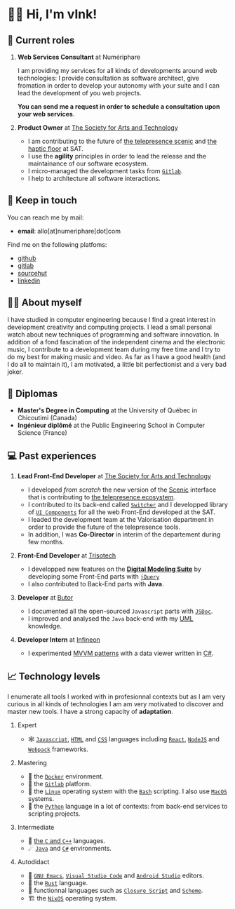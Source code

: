 
# 👋🏼 Hi, I'm vlnk!


## ‍💼 Current roles

1.  **Web Services Consultant** at Numériphare

    I am providing my services for all kinds of developments around web technologies: I provide consultation as software architect, give fromation in order to develop your autonomy with your suite and I can lead the development of you web projects.
    
    **You can send me a request in order to schedule a consultation upon your web services**.

2.  **Product Owner** at [The Society for Arts and Technology](https://sat.qc.ca/)

    -   I am contributing to the future of [the telepresence scenic](https://gitlab.com/sat-mtl/tools/scenic/scenic) and [the haptic floor](https://gitlab.com/sat-mtl/tools/haptic-floor) at SAT.
    -   I use the **agility** principles in order to lead the release and the maintainance of our software ecosystem.
    -   I micro-managed the development tasks from [`Gitlab`](https://about.gitlab.com/).
    -   I help to architecture all software interactions.


## 📇 Keep in touch

You can reach me by mail:

-   **email**: allo[at]numeriphare[dot]com

Find me on the following platfoms:

-   [github](https://github.com/vlnk)
-   [gitlab](https://gitlab.com/vlnk)
-   [sourcehut](https://sr.ht/~vlnk/)
-   [linkedin](https://www.linkedin.com/in/valrnt/)


## 🤙🏻 About myself

I have studied in computer engineering because I find a great interest in development creativity and computing projects. I lead a small personal watch about new techniques of programming and software innovation. In addition of a fond fascination of the independent cinema and the electronic music, I contribute to a development team during my free time and I try to do my best for making music and video. As far as I have a good health (and I do all to maintain it), I am motivated, a little bit perfectionist and a very bad joker.


## 🏫 Diplomas

-   **Master's Degree in Computing** at the University of Québec in Chicoutimi (Canada)
-   **Ingénieur diplômé** at the Public Engineering School in Computer Science (France)


## ‍💻 Past experiences

1.  **Lead Front-End Developer** at [The Society for Arts and Technology](https://sat.qc.ca/)

    -   I developed *from scratch* the new version of the [Scenic](https://gitlab.com/sat-mtl/tools/scenic/scenic) interface that is contributing to [the telepresence ecosystem](https://telepresence-scenic.ca/).
    -   I contributed to its back-end called [`Switcher`](https://gitlab.com/sat-mtl/tools/switcher) and I developped library of [`UI Components`](https://gitlab.com/sat-mtl/tools/ui-components) for all the web Front-End developed at the SAT.
    -   I leaded the development team at the Valorisation department in order to provide the future of the telepresence tools.
    -   In addition, I was **Co-Director** in interim of the departement during few months.

2.  **Front-End Developer** at [Trisotech](https://www.trisotech.com/)

    -   I developped new features on the [**Digital Modeling Suite**](https://www.trisotech.com/digital-modeling-suite/) by developing some Front-End parts with [`jQuery`](https://jquery.com/)
    -   I also contributed to Back-End parts with **Java**.

3.  **Developer** at [Butor](http://www.butor.com)

    -   I documented all the open-sourced `Javascript` parts with [`JSDoc`](https://jsdoc.app/).
    -   I improved and analysed the `Java` back-end with my [UML](https://www.uml-diagrams.org/) knowledge.

4.  **Developer Intern** at [Infineon](https://www.infineon.com/)

    -   I experimented [MVVM patterns](https://learn.microsoft.com/en-us/xamarin/xamarin-forms/enterprise-application-patterns/mvvm) with a data viewer written in [C#](https://dotnet.microsoft.com/en-us/languages/csharp).


## 📈 Technology levels

I enumerate all tools I worked with in profesionnal contexts but as I am very curious in all kinds of technologies I am am very motivated to discover and master new tools. I have a strong capacity of **adaptation**.

1.  Expert

    -   🕸 [`Javascript`](https://www.javascript.com/), [`HTML`](https://html.spec.whatwg.org/multipage/) and [`CSS`](https://www.w3.org/Style/CSS/) languages including [`React`](https://reactjs.org/), [`NodeJS`](https://nodejs.org) and [`Webpack`](https://webpack.js.org/) frameworks.

2.  Mastering

    -   🐋 the [`Docker`](https://www.docker.com/) environment.
    -   🚀 the [`Gitlab`](https://about.gitlab.com/) platform.
    -   🐧 the [`Linux`](https://kernel.org/) operating system with the [`Bash`](https://www.gnu.org/software/bash/) scripting. I also use [`MacOS`](https://www.apple.com/ca/macos) systems.
    -   🐍 the [`Python`](https://www.python.org/) language in a lot of contexts: from back-end services to scripting projects.

3.  Intermediate

    -   🤖 [the `C` and `C++`](https://en.cppreference.com/w/) languages.
    -   ☄ [`Java`](https://www.java.com/en/) and [`C#`](https://dotnet.microsoft.com/en-us/) environments.

4.  Autodidact

    -   🐄 [`GNU Emacs`](https://www.gnu.org/software/emacs/), [`Visual Studio Code`](https://code.visualstudio.com/) and [`Android Studio`](https://developer.android.com/studio/) editors.
    -   🦀 the [`Rust`](https://www.rust-lang.org/) language.
    -   🌺 functionnal languages such as [`Closure Script`](https://clojurescript.org/) and [`Scheme`](http://www.call-cc.org/).
    -   🏗 the [`NixOS`](https://nixos.org/) operating system.


